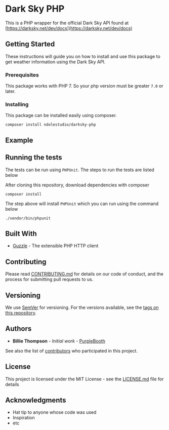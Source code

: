 # Dark Sky PHP

This is a PHP wrapper for the official Dark Sky API found at [https://darksky.net/dev/docs](https://darksky.net/dev/docs)

## Getting Started

These instructions will guide you on how to install and use this package to get weather information using the Dark Sky API.

### Prerequisites

This package works with PHP 7. So your php version must be greater `7.0` or later.

### Installing

This package can be installed easily using composer.

```
composer install ndolestudio/darksky-php
```

## Example


## Running the tests

The tests can be run using `PHPUnit`. The steps to run the tests are listed below


After cloning this repository, download dependencies with composer

```
composer install
```

The step above will install `PHPUnit` which you can run using the command below

```
./vendor/bin/phpunit
```

## Built With

* [Guzzle](http://www.dropwizard.io/1.0.2/docs/) - The extensible PHP HTTP client

## Contributing

Please read [CONTRIBUTING.md](https://gist.github.com/PurpleBooth/b24679402957c63ec426) for details on our code of conduct, and the process for submitting pull requests to us.

## Versioning

We use [SemVer](http://semver.org/) for versioning. For the versions available, see the [tags on this repository](https://github.com/your/project/tags). 

## Authors

* **Billie Thompson** - *Initial work* - [PurpleBooth](https://github.com/PurpleBooth)

See also the list of [contributors](https://github.com/your/project/contributors) who participated in this project.

## License

This project is licensed under the MIT License - see the [LICENSE.md](LICENSE.md) file for details

## Acknowledgments

* Hat tip to anyone whose code was used
* Inspiration
* etc

